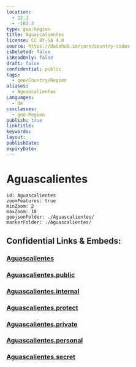 ```yaml
---
location:
  - 22.1
  - -102.3
type: geo-Region
title: Aguascalientes
license: CC BY-SA 4.0
source: https://datahub.io/core/country-codes
isDeleted: false
isReadOnly: false
draft: false
confidential: public
tags:
  - geo/Country/Region
aliases:
  - Aguascalientes
Languages:
  - de
cssclasses:
  - geo-Region
publish: true
linkTitle:
keywords:
layout:
publishDate:
expiryDate:
---
```


# Aguascalientes

```leaflet
id: Aguascalientes
zoomFeatures: true 
minZoom: 2 
maxZoom: 18
geojsonFolder: ./Aguascalientes/
markerFolder: ./Aguascalientes/
```


## Confidential Links & Embeds: 

### [Aguascalientes](/_Standards/Earth/Continent/America~Central/Mexico/States~Mexico/Aguascalientes.md) 

### [Aguascalientes.public](/_public/Earth/Continent/America~Central/Mexico/States~Mexico/Aguascalientes.public.md) 

### [Aguascalientes.internal](/_internal/Earth/Continent/America~Central/Mexico/States~Mexico/Aguascalientes.internal.md) 

### [Aguascalientes.protect](/_protect/Earth/Continent/America~Central/Mexico/States~Mexico/Aguascalientes.protect.md) 

### [Aguascalientes.private](/_private/Earth/Continent/America~Central/Mexico/States~Mexico/Aguascalientes.private.md) 

### [Aguascalientes.personal](/_personal/Earth/Continent/America~Central/Mexico/States~Mexico/Aguascalientes.personal.md) 

### [Aguascalientes.secret](/_secret/Earth/Continent/America~Central/Mexico/States~Mexico/Aguascalientes.secret.md)

